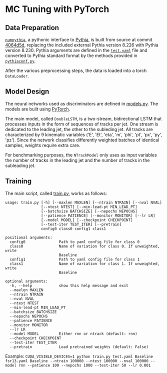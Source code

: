 # MC Tuning with PyTorch

## Data Preparation

[`numpythia`](https://github.com/scikit-hep/numpythia), a pythonic interface to [Pythia](http://home.thep.lu.se/Pythia/), is built from source at commit [4064d5d](https://github.com/scikit-hep/numpythia/commit/4064d5d85ccc95bf5a57b1cca6154c6248a10e70), replacing the included external Pythia version 8.226 with Pythia version 8.230. Pythia arguments are defined in the [`test.yaml`](test.yaml) file and converted to Pythia standard format by the methods provided in [`pythiaconf.py`](pythiaconf.py).

After the various preprocessing steps, the data is loaded into a torch `DataLoader`.

## Model Design
The neural networks used as discriminators are defined in [models.py](models.py). The models are built using [PyTorch](http://pytorch.org/).

The main model, called `DoubleLSTM`, is a two-stream, bidirectional LSTM that processes inputs in the form of sequences of tracks per jet. One stream is dedicated to the leading jet, the other to the subleding jet. All tracks are characterized by 9 kinematic variables ('E', 'Et', 'eta', 'm', 'phi', 'pt', 'px', 'py', 'pz').
Since the network classifies differently weighted batches of identical samples, weights require extra care. 

For benchmarking purposes, the `NTrackModel` only uses as input variables the number of tracks in the leading jet and the number of tracks in the subleading jet.

## Training
The main script, called [train.py](train.py), works as follows:
```
usage: train.py [-h] [--maxlen MAXLEN] [--ntrain NTRAIN] [--nval NVAL]
                [--ntest NTEST] [--min-lead-pt MIN_LEAD_PT]
                [--batchsize BATCHSIZE] [--nepochs NEPOCHS]
                [--patience PATIENCE] [--monitor MONITOR] [--lr LR]
                [--model MODEL] [--checkpoint CHECKPOINT]
                [--test-iter TEST_ITER] [--pretrain]
                config0 class0 config1 class1

positional arguments:
  config0               Path to yaml config file for class 0
  class0                Name of variation for class 0. If unweighted, write
                        Baseline
  config1               Path to yaml config file for class 1
  class1                Name of variation for class 1. If unweighted, write
                        Baseline

optional arguments:
  -h, --help            show this help message and exit
  --maxlen MAXLEN
  --ntrain NTRAIN
  --nval NVAL
  --ntest NTEST
  --min-lead-pt MIN_LEAD_PT
  --batchsize BATCHSIZE
  --nepochs NEPOCHS
  --patience PATIENCE
  --monitor MONITOR
  --lr LR
  --model MODEL         Either rnn or ntrack (default: rnn)
  --checkpoint CHECKPOINT
  --test-iter TEST_ITER
  --pretrain            Load pretrained weights (default: False)
  ```
Example: `CUDA_VISIBLE_DEVICES=1 python train.py test.yaml Baseline fsr13.yaml Baseline --ntrain 100000 --ntest 100000 --nval 100000 --model rnn --patience 100 --nepochs 1000 --test-iter 50 --lr 0.001`
